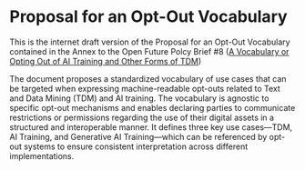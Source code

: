 #  Proposal for an Opt-Out Vocabulary

This is the internet draft version of the  Proposal for an Opt-Out Vocabulary contained in the Annex to the Open Future Polcy Brief #8 ([A Vocabulary or Opting Out of AI Training and Other Forms of TDM](https://openfuture.eu/publication/a-vocabulary-for-opting-out-of-ai-training-and-other-forms-of-tdm/))

The document proposes a standardized vocabulary of use cases that can be targeted when expressing machine-readable opt-outs related to Text and Data Mining (TDM) and AI training. The vocabulary is agnostic to specific opt-out mechanisms and enables declaring parties to communicate restrictions or permissions regarding the use of their digital assets in a structured and interoperable manner. It defines three key use cases—TDM, AI Training, and Generative AI Training—which can be referenced by opt-out systems to ensure consistent interpretation across different implementations. 

